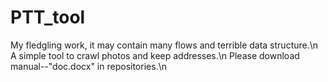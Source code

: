 # PTT_tool
My fledgling work, it may contain many flows and terrible data structure.\n
A simple tool to crawl photos and keep addresses.\n
Please download manual--"doc.docx" in repositories.\n
